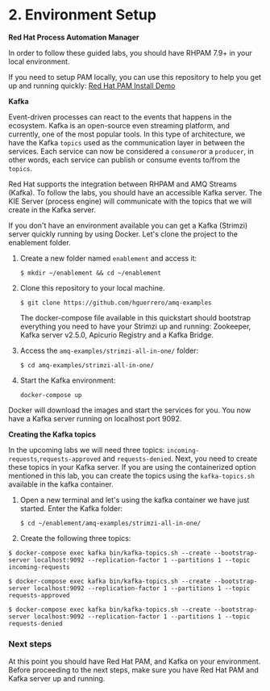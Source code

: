 # 2. Environment Setup

**Red Hat Process Automation Manager**

In order to follow these guided labs, you should have RHPAM 7.9+ in your local environment.

If you need to setup PAM locally, you can use this repository to help you get up and running quickly: [Red Hat PAM Install Demo](https://github.com/jbossdemocentral/rhpam7-install-demo)

**Kafka**

Event-driven processes can react to the events that happens in the ecosystem. Kafka is an open-source even streaming platform, and currently, one of the most popular tools. In this type of architecture, we have the Kafka `topics` used as the communication layer in between the services. Each service can now be considered a `consumer`or a `producer`, in other words, each service can publish or consume events to/from the `topics`.  

Red Hat supports the integration between RHPAM and AMQ Streams (Kafka). To follow the labs, you should have an accessible Kafka server. The KIE Server (process engine) will communicate with the topics that we will create in the Kafka server. 

If you don't have an environment available you can get a Kafka (Strimzi) server quickly running by using Docker. Let's clone the project to the enablement folder. 

1. Create a new folder named `enablement` and access it:

	```
	$ mkdir ~/enablement && cd ~/enablement
	```

1. Clone this repository to your local machine.

	```
	$ git clone https://github.com/hguerrero/amq-examples
	```

	The docker-compose file available in this quickstart should bootstrap everything you need to have your Strimzi up and running: Zookeeper, Kafka server v2.5.0, Apicurio Registry and a Kafka Bridge. 

2. Access the `amq-examples/strimzi-all-in-one/` folder:

	```
	$ cd amq-examples/strimzi-all-in-one/
	```

3. Start the Kafka environment:

	```
	docker-compose up 
	```

Docker will download the images and start the services for you. You now have a Kafka server running on localhost port 9092. 

**Creating the Kafka topics**

In the upcoming labs we will need three topics: `incoming-requests`,`requests-approved` and `requests-denied`. Next, you need to create these topics in your Kafka server. If you are using the containerized option mentioned in this lab, you can create the topics using the `kafka-topics.sh` available in the kafka container. 

1. Open a new terminal and let's using the kafka container we have just started. Enter the Kafka folder:

	```
	$ cd ~/enablement/amq-examples/strimzi-all-in-one/
	```

2. Create the following three topics:

~~~
$ docker-compose exec kafka bin/kafka-topics.sh --create --bootstrap-server localhost:9092 --replication-factor 1 --partitions 1 --topic incoming-requests

$ docker-compose exec kafka bin/kafka-topics.sh --create --bootstrap-server localhost:9092 --replication-factor 1 --partitions 1 --topic requests-approved

$ docker-compose exec kafka bin/kafka-topics.sh --create --bootstrap-server localhost:9092 --replication-factor 1 --partitions 1 --topic requests-denied
~~~

### Next steps

At this point you should have Red Hat PAM, and Kafka on your environment. Before proceeding to the next steps, make sure you have Red Hat PAM and Kafka server up and running.
